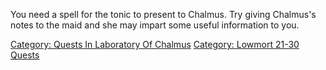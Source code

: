 You need a spell for the tonic to present to Chalmus. Try giving
Chalmus's notes to the maid and she may impart some useful information
to you.

[Category: Quests In Laboratory Of
Chalmus](Category:_Quests_In_Laboratory_Of_Chalmus "wikilink")
[Category: Lowmort 21-30
Quests](Category:_Lowmort_21-30_Quests "wikilink")
